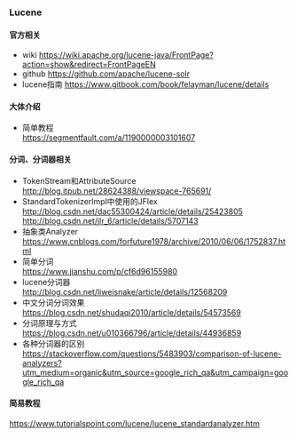 ### Lucene

#### 官方相关
+ wiki
  https://wiki.apache.org/lucene-java/FrontPage?action=show&redirect=FrontPageEN
+ github
  https://github.com/apache/lucene-solr  
+ lucene指南
  https://www.gitbook.com/book/felayman/lucene/details 

#### 大体介绍
+ 简单教程  
  https://segmentfault.com/a/1190000003101607  


#### 分词、分词器相关
+ TokenStream和AttributeSource  
  http://blog.itpub.net/28624388/viewspace-765691/  
+ StandardTokenizerImpl中使用的JFlex  
  http://blog.csdn.net/dac55300424/article/details/25423805  
  http://blog.csdn.net/jlr_6/article/details/5707143  
+ 抽象类Analyzer  
  https://www.cnblogs.com/forfuture1978/archive/2010/06/06/1752837.html    
+ 简单分词  
  https://www.jianshu.com/p/cf6d96155980
+ lucene分词器  
  http://blog.csdn.net/liweisnake/article/details/12568209  
+ 中文分词分词效果  
  https://blog.csdn.net/shudaqi2010/article/details/54573569  
+ 分词原理与方式  
  https://blog.csdn.net/u010366796/article/details/44936859  
+ 各种分词器的区别  
  https://stackoverflow.com/questions/5483903/comparison-of-lucene-analyzers?utm_medium=organic&utm_source=google_rich_qa&utm_campaign=google_rich_qa

#### 简易教程  
https://www.tutorialspoint.com/lucene/lucene_standardanalyzer.htm 
